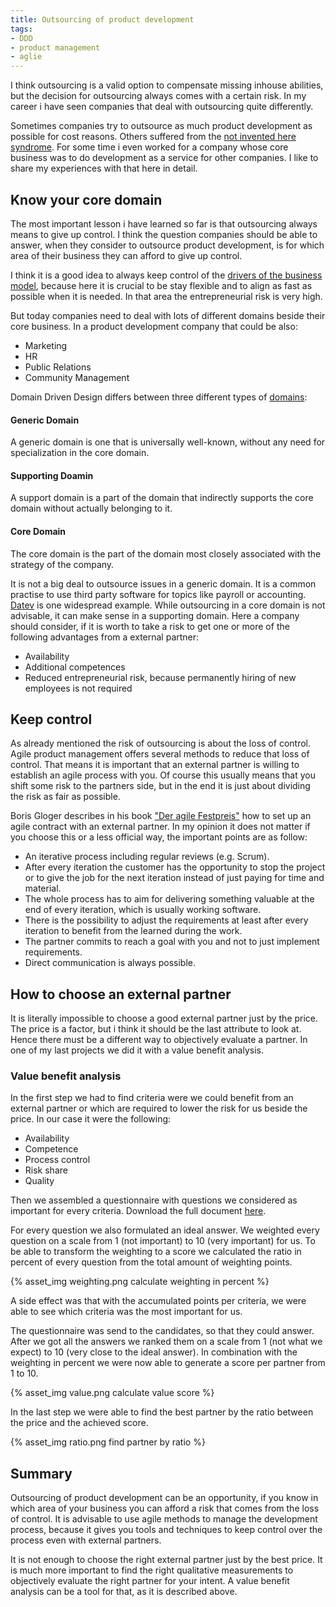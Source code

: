 ```yaml
---
title: Outsourcing of product development
tags:
- DDD
- product management
- aglie
---
```

I think outsourcing is a valid option to compensate missing inhouse abilities, but the decision for outsourcing always comes with a certain risk. In my career i have seen companies that deal with outsourcing quite differently. 
<!-- more -->

Sometimes companies try to outsource as much product development as possible for cost reasons. Others suffered from the [not invented here syndrome](https://en.wikipedia.org/wiki/Not_invented_here). For some time i even worked for a company whose core business was to do development as a service for other companies. I like to share my experiences with that here in detail.    

## Know your core domain
The most important lesson i have learned so far is that outsourcing always means to give up control. I think the question companies should be able to answer, when they consider to outsource product development, is for which area of their business they can afford to give up control.
 
I think it is a good idea to always keep control of the [drivers of the business model](http://www.startuplessonslearned.com/2008/09/three-drivers-of-growth-for-your.html), because here it is crucial to be stay flexible and to align as fast as possible when it is needed. In that area the entrepreneurial risk is very high. 

But today companies need to deal with lots of different domains beside their core business. In a product development company that could be also:

- Marketing
- HR
- Public Relations
- Community Management

Domain Driven Design differs between three different types of [domains](http://blog.zenmodeler.com/enterprise-design/2012/05/29/domain-driven-design-distillation-support-generic-and-core-domain.html):  

#### Generic Domain
 A generic domain is one that is universally well-known, without any need for specialization in the core domain.

#### Supporting Doamin 
A support domain is a part of the domain that indirectly supports the core domain without actually belonging to it.

#### Core Domain 
The core domain is the part of the domain most closely associated with the strategy of the company.

It is not a big deal to outsource issues in a generic domain. It is a common practise to use third party software for topics like payroll or accounting. [Datev](https://www.datev.com) is one widespread example. While outsourcing in a core domain is not advisable, it can make sense in a supporting domain. Here a company should consider, if it is worth to take a risk to get one or more of the following advantages from a external partner:

- Availability
- Additional competences
- Reduced entrepreneurial risk, because permanently hiring of new employees is not required    

## Keep control
As already mentioned the risk of outsourcing is about the loss of control. Agile product management offers several methods to reduce that loss of control. That means it is important that an external partner is willing to establish an agile process with you. Of course this usually means that you shift some risk to the partners side, but in the end it is just about dividing the risk as fair as possible.  

Boris Gloger describes in his book ["Der agile Festpreis"](https://www.amazon.de/agile-Festpreis-Leitfaden-erfolgreiche-Projekt-Verträge/dp/3446432264) how to set up an agile contract with an external partner. In my opinion it does not matter if you choose this or a less official way, the important points are as follow:

- An iterative process including regular reviews (e.g. Scrum).
- After every iteration the customer has the opportunity to stop the project or to give the job for the next iteration instead of just paying for time and material. 
- The whole process has to aim for delivering something valuable at the end of every iteration, which is usually working software.
- There is the possibility to adjust the requirements at least after every iteration to benefit from the learned during the work.
- The partner commits to reach a goal with you and not to just implement requirements.
- Direct communication is always possible.

## How to choose an external partner
It is literally impossible to choose a good external partner just by the price. The price is a factor, but i think it should be the last attribute to look at. Hence there must be a different way to objectively evaluate a partner. In one of my last projects we did it with a value benefit analysis.

### Value benefit analysis
In the first step we had to find criteria were we could benefit from an external partner or which are required to lower the risk for us beside the price. In our case it were the following: 

- Availability
- Competence
- Process control
- Risk share
- Quality

Then we assembled a questionnaire with questions we considered as important for every criteria. Download the full document [here](./questionnaire.xlsx).

For every question we also formulated an ideal answer. We weighted every question on a scale from 1 (not important) to 10 (very important) for us. To be able to transform the weighting to a score we calculated the ratio in percent of every question from the total amount of weighting points.

{% asset_img weighting.png calculate weighting in percent %}

A side effect was that with the accumulated points per criteria, we were able to see which criteria was the most important for us. 
 
The questionnaire was send to the candidates, so that they could answer. After we got all the answers we ranked them on a scale from 1 (not what we expect) to 10 (very close to the ideal answer). In combination with the weighting in percent we were now able to generate a score per partner from 1 to 10.

{% asset_img value.png calculate value score %}

In the last step we were able to find the best partner by the ratio between the price and the achieved score.

{% asset_img ratio.png find partner by ratio %}

## Summary
Outsourcing of product development can be an opportunity, if you know in which area of your business you can afford a risk that comes from the loss of control. It is advisable to use agile methods to manage the development process, because it gives you tools and techniques to keep control over the process even with external partners.

It is not enough to choose the right external partner just by the best price. It is much more important to find the right qualitative measurements to objectively evaluate the right partner for your intent. A value benefit analysis can be a tool for that, as it is described above.
 
 
